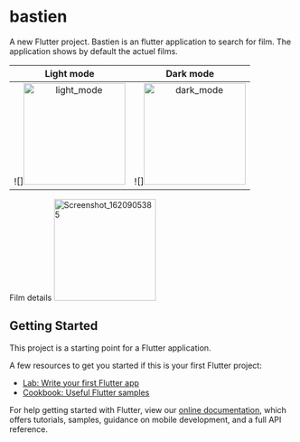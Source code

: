 
# bastien

A new Flutter project.
Bastien is an flutter application to search for film. The application shows by default the actuel films.




Light mode                 |  Dark mode
:-------------------------:|:-------------------------:
![]<img width="180" alt="light_mode" src="https://user-images.githubusercontent.com/5827256/118118605-723aa880-b3ed-11eb-910d-df02c48c83de.png"> |  ![]<img width="180" alt="dark_mode" src="https://user-images.githubusercontent.com/5827256/118118716-94342b00-b3ed-11eb-93ed-a021d67d3235.png">


Film details
<img width="180" alt="Screenshot_1620905385" src="https://user-images.githubusercontent.com/5827256/118120060-95665780-b3ef-11eb-813e-c50a683d00c6.png">


## Getting Started

This project is a starting point for a Flutter application.

A few resources to get you started if this is your first Flutter project:

- [Lab: Write your first Flutter app](https://flutter.dev/docs/get-started/codelab)
- [Cookbook: Useful Flutter samples](https://flutter.dev/docs/cookbook)

For help getting started with Flutter, view our
[online documentation](https://flutter.dev/docs), which offers tutorials,
samples, guidance on mobile development, and a full API reference.
